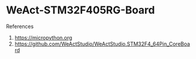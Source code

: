 # WeAct-STM32F405RG-Board

References
1. https://micropython.org
2. https://github.com/WeActStudio/WeActStudio.STM32F4_64Pin_CoreBoard
